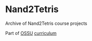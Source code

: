 # Nand2Tetris
Archive of Nand2Tetris course projects


Part of <a href="https://ossu.firebaseapp.com">OSSU</a> <a href="https://github.com/open-source-society/computer-science">curriculum</a>

